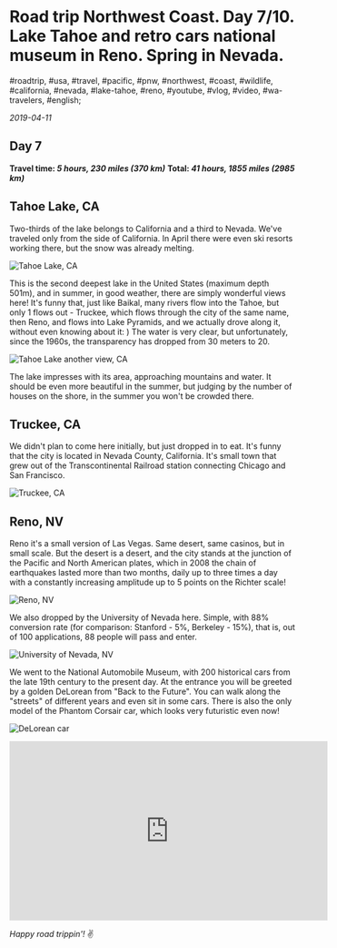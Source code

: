 # Road trip Northwest Coast. Day 7/10. Lake Tahoe and retro cars national museum in Reno. Spring in Nevada.

#roadtrip, #usa, #travel, #pacific, #pnw, #northwest, #coast, #wildlife, #california, #nevada, #lake-tahoe, #reno, #youtube, #vlog, #video, #wa-travelers, #english;

_2019-04-11_

## Day 7

**Travel time: _5 hours, 230 miles (370 km)_**
**Total: _41 hours, 1855 miles (2985 km)_**

## Tahoe Lake, CA

Two-thirds of the lake belongs to California and a third to Nevada. We've traveled only from the side of California. In April there were even ski resorts working there, but the snow was already melting.

![Tahoe Lake, CA](/images/road-trip-northwest-coast-day-7-10-lake-tahoe-and-retro-cars-national-museum-in-reno-spring-in-nevada/tahoe_lake.jpg)

This is the second deepest lake in the United States (maximum depth 501m), and in summer, in good weather, there are simply wonderful views here! It's funny that, just like Baikal, many rivers flow into the Tahoe, but only 1 flows out - Truckee, which flows through the city of the same name, then Reno, and flows into Lake Pyramids, and we actually drove along it, without even knowing about it: ) The water is very clear, but unfortunately, since the 1960s, the transparency has dropped from 30 meters to 20.

![Tahoe Lake another view, CA](/images/road-trip-northwest-coast-day-7-10-lake-tahoe-and-retro-cars-national-museum-in-reno-spring-in-nevada/tahoe_lake_2.jpg)

The lake impresses with its area, approaching mountains and water. It should be even more beautiful in the summer, but judging by the number of houses on the shore, in the summer you won't be crowded there.

## Truckee, CA
We didn't plan to come here initially, but just dropped in to eat. It's funny that the city is located in Nevada County, California. It's small town that grew out of the Transcontinental Railroad station connecting Chicago and San Francisco.

![Truckee, CA](/images/road-trip-northwest-coast-day-7-10-lake-tahoe-and-retro-cars-national-museum-in-reno-spring-in-nevada/truckee.jpg)

## Reno, NV
Reno it's a small version of Las Vegas. Same desert, same casinos, but in small scale. But the desert is a desert, and the city stands at the junction of the Pacific and North American plates, which in 2008 the chain of earthquakes lasted more than two months, daily up to three times a day with a constantly increasing amplitude up to 5 points on the Richter scale!

![Reno, NV](/images/road-trip-northwest-coast-day-7-10-lake-tahoe-and-retro-cars-national-museum-in-reno-spring-in-nevada/reno.jpg)

We also dropped by the University of Nevada here. Simple, with 88% conversion rate (for comparison: Stanford - 5%, Berkeley - 15%), that is, out of 100 applications, 88 people will pass and enter.

![University of Nevada, NV](/images/road-trip-northwest-coast-day-7-10-lake-tahoe-and-retro-cars-national-museum-in-reno-spring-in-nevada/nevada_university.jpg)

We went to the National Automobile Museum, with 200 historical cars from the late 19th century to the present day. At the entrance you will be greeted by a golden DeLorean from "Back to the Future". You can walk along the "streets" of different years and even sit in some cars. There is also the only model of the Phantom Corsair car, which looks very futuristic even now!

![DeLorean car](/images/road-trip-northwest-coast-day-7-10-lake-tahoe-and-retro-cars-national-museum-in-reno-spring-in-nevada/delorean.jpg)

<iframe width="560" height="315" src="https://www.youtube.com/embed/mq0kMMpn-Yc" frameborder="0" allow="accelerometer; autoplay; encrypted-media; gyroscope; picture-in-picture" allowfullscreen></iframe>

_Happy road trippin'!_ :v:
